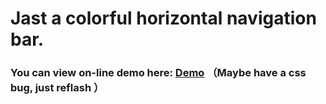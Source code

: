 # Jast a colorful horizontal navigation bar.
### You can view on-line demo here: [Demo](https://emiyaaaaa.github.io/a-colorful-horizontal-navigation-bar/demo.html) （Maybe have a css bug, just reflash ）
